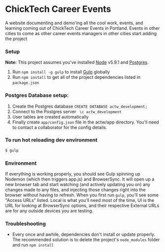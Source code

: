 # ChickTech Career Events
A website documenting and demo'ing all the cool work, events, and learning coming out of ChickTech Career Events in Portland.
Events in other cities to come as other career events managers in other cities start adding the project

### Setup
**Note:** This project assumes you've installed [Node](https://nodejs.org/en/) v5.9.1 and [Postgres](http://www.postgresql.org/).

1. Run `npm install -g gulp` to install [Gulp](http://gulpjs.com/) globally
2. Run `npm install` to get all of the project dependencies listed in `package.json`
 
### Postgres Database setup:
  1. Create the Postgres database `CREATE DATABASE actw_development;`
  2. Connect to the Postgres server ` \c actw_development`
  3. User tables are created automatically
  4. Finally create `app/config.json` file in the actw/app directory. You'll need to contact a collaborator for the config details.

### To run hot reloading dev environment
```bash
$ gulp
```

### Environment
If everything is working properly, you should see Gulp spinning up Nodemon (which then triggers app.js) and BrowserSync. It will open up a new browser tab and start watching (and actively updating you on) any changes made to any files, and injecting those changes right into the browser without having to refresh. When you first run `gulp`, you'll see some "Access URLs" listed. Local is what you'll need most of the time, UI is the URL for looking at BrowserSync options, and their respective External URLs are for any outside devices you are testing.

### Troubleshooting
- Every once and awhile, dependencies don't install or update properly. The recommended solution is to delete the project's `node_modules` folder and run `npm install`

